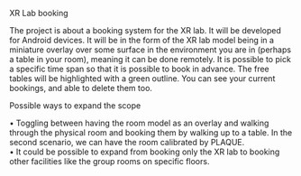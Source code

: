 XR Lab booking

The project is about a booking system for the XR lab. It will be developed for Android devices. 
It will be in the form of the XR lab model being in a miniature overlay over some surface in the environment you are in (perhaps a table in your room), meaning it can be done remotely. It is possible to pick a specific time span so that it is possible to book in advance. The free tables will be highlighted with a green outline. You can see your current bookings, and able to delete them too. 

Possible ways to expand the scope

•	Toggling between having the room model as an overlay and walking through the physical room and booking them by walking up to a table. In the second scenario, we can have the room calibrated by PLAQUE.  
•	It could be possible to expand from booking only the XR lab to booking other facilities like the group rooms on specific floors.
